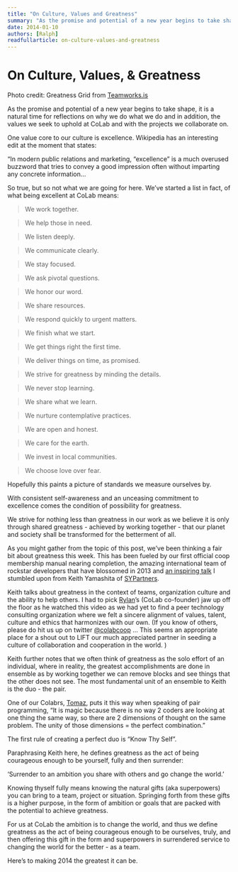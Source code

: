 ```yaml
---
title: "On Culture, Values and Greatness"
summary: "As the promise and potential of a new year begins to take shape, it is a natural time for reflections on why we do what we do and in addition, the values we seek to uphold at CoLab and with the projects we collaborate on."
date: 2014-01-10
authors: [Ralph]
readfullarticle: on-culture-values-and-greatness
---
```


# On Culture, Values, & Greatness

Photo credit: Greatness Grid from [Teamworks.is](http://teamworks.is/)

As the promise and potential of a new year begins to take shape, it is a natural time for reflections on why we do what we do and in addition, the values we seek to uphold at CoLab and with the projects we collaborate on.

One value core to our culture is excellence. Wikipedia has an interesting edit at the moment that states:

“In modern public relations and marketing, “excellence” is a much overused buzzword that tries to convey a good impression often without imparting any concrete information…

So true, but so not what we are going for here. We’ve started a list in fact, of what being excellent at CoLab means:

> We work together.

> We help those in need.

> We listen deeply.

> We communicate clearly.

> We stay focused.

> We ask pivotal questions.

> We honor our word.

> We share resources.

> We respond quickly to urgent matters.

> We finish what we start.

> We get things right the first time.

> We deliver things on time, as promised.

> We strive for greatness by minding the details.

> We never stop learning.

> We share what we learn.

> We nurture contemplative practices.

> We are open and honest.

> We care for the earth.

> We invest in local communities.

> We choose love over fear.

Hopefully this paints a picture of standards we measure ourselves by.

With consistent self-awareness and an unceasing commitment to excellence comes the condition of possibility for greatness.

We strive for nothing less than greatness in our work as we believe it is only through shared greatness - achieved by working together - that our planet and society shall be transformed for the betterment of all.

As you might gather from the topic of this post, we’ve been thinking a fair bit about greatness this week. This has been fueled by our first official coop membership manual nearing completion, the amazing international team of rockstar developers that have blossomed in 2013 and [an inspiring talk](http://vimeo.com/55814448) I stumbled upon from Keith Yamashita of [SYPartners](http://www.sypartners.com/).

Keith talks about greatness in the context of teams, organization culture and the ability to help others.  I had to pick [Rylan]()’s (CoLab co-founder) jaw up off the floor as he watched this video as we had yet to find a peer technology consulting organization where we felt a sincere alignment of values, talent, culture and ethics that harmonizes with our own.  (If you know of others, please do hit us up on twitter [@colabcoop](http://twitter.com/colabcoop) ... This seems an appropriate place for a shout out to LIFT our much appreciated partner in seeding a culture of collaboration and cooperation in the world. )

Keith further notes that we often think of greatness as the solo effort of an individual, where in reality, the greatest accomplishments are done in ensemble as by working together we can remove blocks and see things that the other does not see.  The most fundamental unit of an ensemble to Keith is the duo - the pair.

One of our Colabrs, [Tomaz](), puts it this way when speaking of pair programming, “It is magic because there is no way 2 coders are looking at one thing the same way, so there are 2 dimensions of thought on the same problem.  The unity of those dimensions = the perfect combination.”

The first rule of creating a perfect duo is “Know Thy Self”.

Paraphrasing Keith here, he defines greatness as the act of being courageous enough to be yourself, fully and then surrender:

‘Surrender to an ambition you share with others and go change the world.’

Knowing thyself fully means knowing the natural gifts (aka superpowers) you can bring to a team, project or situation. Springing forth from these gifts is a higher purpose, in the form of ambition or goals that are packed with the potential to achieve greatness.

For us at CoLab the ambition is to change the world, and thus we define greatness as the act of being courageous enough to be ourselves, truly, and then offering this gift in the form and superpowers in surrendered service to changing the world for the better - as a team.

Here’s to making 2014 the greatest it can be.
